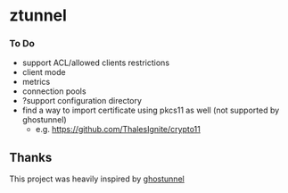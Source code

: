 # ztunnel

### To Do

- support ACL/allowed clients restrictions
- client mode
- metrics
- connection pools
- ?support configuration directory
- find a way to import certificate using pkcs11 as well (not supported by ghostunnel)
    - e.g. https://github.com/ThalesIgnite/crypto11

## Thanks

This project was heavily inspired by [ghostunnel](https://github.com/ghostunnel/ghostunnel)

<!-- TODO yubico -->
<!-- TODO google/go-attestation -->
<!-- TODO others -->
